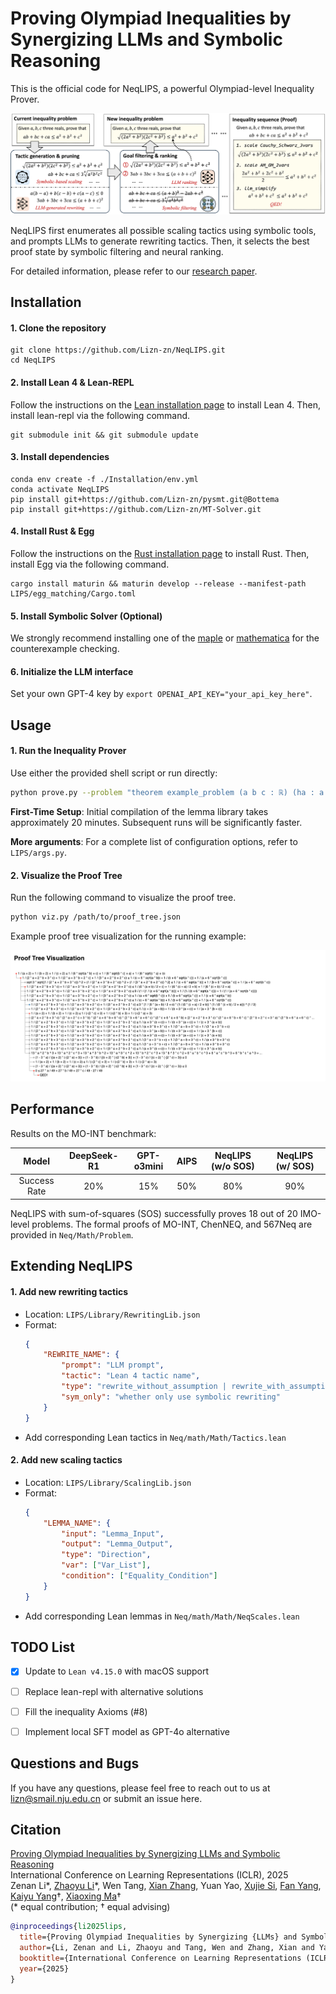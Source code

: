 # Proving Olympiad Inequalities by Synergizing LLMs and Symbolic Reasoning

This is the official code for NeqLIPS, a powerful Olympiad-level Inequality Prover.

![NeqLIPS](./Figures/framework.png)

NeqLIPS first enumerates all possible scaling tactics using symbolic tools, and prompts LLMs to generate rewriting tactics. 
Then, it selects the best proof state by symbolic filtering and neural ranking.

For detailed information, please refer to our [research paper](#citation).

## Installation

#### 1. Clone the repository

```
git clone https://github.com/Lizn-zn/NeqLIPS.git 
cd NeqLIPS
```

#### 2. Install Lean 4 & Lean-REPL

Follow the instructions on the [Lean installation page](https://lean-lang.org/lean4/doc/setup.html) to install Lean 4. Then, install lean-repl via the following command.

```
git submodule init && git submodule update 
```

#### 3. Install dependencies

```
conda env create -f ./Installation/env.yml 
conda activate NeqLIPS 
pip install git+https://github.com/Lizn-zn/pysmt.git@Bottema 
pip install git+https://github.com/Lizn-zn/MT-Solver.git
```

#### 4. Install Rust & Egg

Follow the instructions on the [Rust installation page](https://www.rust-lang.org/tools/install) to install Rust. Then, install Egg via the following command.
```
cargo install maturin && maturin develop --release --manifest-path LIPS/egg_matching/Cargo.toml
```

#### 5. Install Symbolic Solver (Optional)

We strongly recommend installing one of the [maple](https://www.maplesoft.com/) or [mathematica](https://www.wolfram.com/mathematica/) for the counterexample checking. 

#### 6. Initialize the LLM interface

Set your own GPT-4 key by `export OPENAI_API_KEY="your_api_key_here"`.

## Usage

#### 1. Run the Inequality Prover

Use either the provided shell script or run directly:

```bash
python prove.py --problem "theorem example_problem (a b c : ℝ) (ha : a > 0) (hb : b > 0) (hc : c > 0) (h : a + b + c = 1) : 1 / (a + 2) + 1 / (b + 2) + 1 / (c + 2) ≤ 1 / (6 * sqrt (a * b) + c) + 1 / (6 * sqrt (b * c) + a) + 1 / (6 * sqrt (c * a) + b) := by sorry"
```

**First-Time Setup**: Initial compilation of the lemma library takes approximately 20 minutes. Subsequent runs will be significantly faster.

**More arguments**: For a complete list of configuration options, refer to `LIPS/args.py`.

#### 2. Visualize the Proof Tree

Run the following command to visualize the proof tree.
```bash
python viz.py /path/to/proof_tree.json
```

Example proof tree visualization for the running example:

![Proof Tree Example](./Figures/ptree.png)


## Performance

Results on the MO-INT benchmark:

| Model | DeepSeek-R1 | GPT-o3mini | AIPS | NeqLIPS (w/o SOS) | NeqLIPS (w/ SOS) | 
| :---: | :---: | :---: | :---: | :---: | :---: |
| Success Rate | 20% | 15% | 50% | 80% | 90% |

NeqLIPS with sum-of-squares (SOS) successfully proves 18 out of 20 IMO-level problems. 
The formal proofs of MO-INT, ChenNEQ, and 567Neq are provided in `Neq/Math/Problem`.

## Extending NeqLIPS

#### 1. Add new rewriting tactics
- Location: `LIPS/Library/RewritingLib.json`
- Format:
    ```json
    {
        "REWRITE_NAME": {
            "prompt": "LLM prompt",
            "tactic": "Lean 4 tactic name",
            "type": "rewrite_without_assumption | rewrite_with_assumption | rewrite_with_inequation",
            "sym_only": "whether only use symbolic rewriting"
        }
    }
    ```
- Add corresponding Lean tactics in `Neq/math/Math/Tactics.lean`

#### 2. Add new scaling tactics

- Location: `LIPS/Library/ScalingLib.json`
- Format:
    ```json
    {
        "LEMMA_NAME": {
            "input": "Lemma_Input",
            "output": "Lemma_Output",
            "type": "Direction",
            "var": ["Var_List"],
            "condition": ["Equality_Condition"]
        }
    }
    ```
- Add corresponding Lean lemmas in `Neq/math/Math/NeqScales.lean`

## TODO List

- [X] Update to `Lean v4.15.0` with macOS support
- [ ] Replace lean-repl with alternative solutions
- [ ] Fill the inequality Axioms (#8)
- [ ] Implement local SFT model as GPT-4o alternative


## Questions and Bugs

If you have any questions, please feel free to reach out to us at [lizn@smail.nju.edu.cn](mailto:lizn@smail.nju.edu.cn) or submit an issue here.


## Citation

[Proving Olympiad Inequalities by Synergizing LLMs and Symbolic Reasoning](https://arxiv.org/abs/2502.13834)      
International Conference on Learning Representations (ICLR), 2025  
Zenan Li*, [Zhaoyu Li](https://www.zhaoyu-li.com/)*, Wen Tang, [Xian Zhang](https://www.microsoft.com/en-us/research/people/zhxian/), Yuan Yao, [Xujie Si](https://www.cs.toronto.edu/~six/), [Fan Yang](https://fanyangcs.github.io/), [Kaiyu Yang](https://yangky11.github.io/)†, [Xiaoxing Ma](https://ics.nju.edu.cn/people/xiaoxingma/)†  
(\* equal contribution; † equal advising)

```bibtex
@inproceedings{li2025lips,
  title={Proving Olympiad Inequalities by Synergizing {LLMs} and Symbolic Reasoning},
  author={Li, Zenan and Li, Zhaoyu and Tang, Wen and Zhang, Xian and Yao, Yuan and Si, Xujie and Yang, Fan and Yang, Kaiyu and Ma, Xiaoxing},
  booktitle={International Conference on Learning Representations (ICLR)},
  year={2025}
}
```
